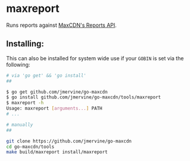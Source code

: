 maxreport
=========

Runs reports against [MaxCDN's Reports API](http://docs.maxcdn.com/#reports-api).

Installing:
-----------

This can also be installed for system wide use if your `GOBIN` is set via the following:

```bash
# via 'go get' && 'go install'
##

$ go get github.com/jmervine/go-maxcdn
$ go install github.com/jmervine/go-maxcdn/tools/maxreport
$ maxreport -h
Usage: maxreport [arguments...] PATH
# ...

# manually
##

git clone https://github.com/jmervine/go-maxcdn
cd go-maxcdn/tools
make build/maxreport install/maxreport
```
